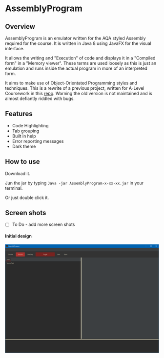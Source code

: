 # AssemblyProgram
## Overview
AssemblyProgram is an emulator written for the AQA styled Assembly required for the course.
It is written in Java 8 using JavaFX for the visual interface.

It allows the writing and "Execution" of code and displays it in a "Compiled form" in a "Memory viewer". These terms are used loosely as this is just an emulation and runs inside the actual program in more of an interpreted form. 

It aims to make use of Object-Orientated Programming styles and techniques. This is a rewrite of a previous project, written for A-Level Coursework in this [repo](https://github.com/10morgant/TimSim). Warning the old version is not maintained and is almost defiantly riddled with bugs.

## Features
- Code Highlighting
- Tab grouping
- Built in help
- Error reporting messages
- Dark theme

## How to use
Download it.

Jun the jar by typing  `Java -jar AssemblyProgram-x-xx-xx.jar` in your terminal.

Or just double click it.

## Screen shots 
- [ ] To Do - add more screen shots

#### Initial design
![alt text][logo]

[logo]: https://github.com/10morgant/AssemblyProgram/blob/master/images/MainWindow%2029-10-2018.PNG "MainWindow 29-10-2018"